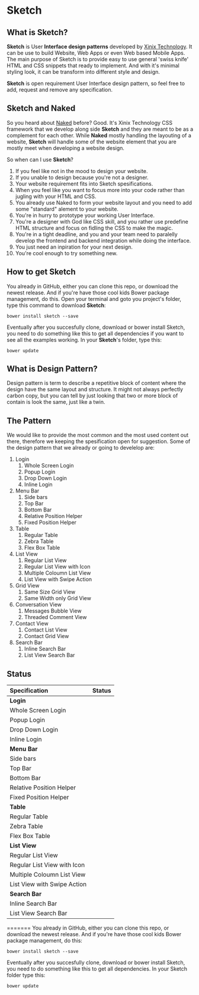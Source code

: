 # Sketch


## What is Sketch?

**Sketch** is User **Interface design patterns** developed by [Xinix Technology](http://xinix.co.id). It can be use to build Website, Web Apps or even Web based Mobile Apps. The main purpose of Sketch is to provide easy to use general 'swiss knife' HTML and CSS snippets that ready to implement. And with it's minimal styling look, it can be transform into different style and design.

**Sketch** is open requirement User Interface design pattern, so feel free to add, request and remove any specification.


## Sketch and Naked

So you heard about [Naked](http://github.com/xinix-technology/naked) before? Good. It's Xinix Technology CSS framework that we develop along side **Sketch** and they are meant to be as a complement for each other. While **Naked** mostly handling the layouting of a website, **Sketch** will handle some of the website element that you are mostly meet when developing a website design.

So when can I use **Sketch**?

1. If you feel like not in the mood to design your website.
2. If you unable to design because you're not a designer.
3. Your website requirement fits into Sketch spesifications.
4. When you feel like you want to focus more into your code rather than jugling with your HTML and CSS.
5. You already use Naked to form your website layout and you need to add some "standard" alement to your website.
6. You're in hurry to prototype your working User Interface.
7. You're a designer with God like CSS skill, and you rather use predefine HTML structure and focus on fidling the CSS to make the magic.
8. You're in a tight deadline, and you and your team need to paralelly develop the frontend and backend integration while doing the interface.
9. You just need an inpiration for your next design.
10. You're cool enough to try something new.


## How to get Sketch

You already in GitHub, either you can clone this repo, or download the newest release. And if you're have those cool kids Bower package management, do this. Open your terminal and goto you project's folder, type this command to download **Sketch**:

	bower install sketch --save

Eventually after you succesfully clone, download or bower install Sketch, you need to do something like this to get all dependencies if you want to see all the examples working. In your **Sketch**'s folder, type this:

	bower update


## What is Design Pattern?

Design pattern is term to describe a repetitive block of content where the design have the same layout and structure. It might not always perfectly carbon copy, but you can tell by just looking that two or more block of contain is look the same, just like a twin.


## The Pattern

We would like to provide the most common and the most used content out there, therefore we keeping the spesification open for suggestion. Some of the design pattern that we already or going to develelop are:

1. Login
	1. Whole Screen Login
	1. Popup Login
	1. Drop Down Login
	1. Inline Login
1. Menu Bar
	1. Side bars
	1. Top Bar
	1. Bottom Bar
	1. Relative Position Helper
	1. Fixed Position Helper
1. Table
	1. Regular Table
	1. Zebra Table
	1. Flex Box Table
1. List View
	1. Regular List View
	1. Regular List View with Icon
	1. Multiple Coloumn List View
	1. List View with Swipe Action
1. Grid View
	1. Same Size Grid View
	1. Same Width only Grid View
1. Conversation View
	1. Messages Bubble View
	1. Threaded Comment View
1. Contact View
	1. Contact List View
	1. Contact Grid View
1. Search Bar
	1. Inline Search Bar
	1. List View Search Bar


## Status

| Specification | Status
| :------------ | -----:
| **Login** |
| Whole Screen Login |
| Popup Login |
| Drop Down Login |
| Inline Login |
| **Menu Bar**|
| Side bars |
| Top Bar |
| Bottom Bar |
| Relative Position Helper |
| Fixed Position Helper |
| **Table** |
| Regular Table |
| Zebra Table |
| Flex Box Table |
| **List View**
| Regular List View |
| Regular List View with Icon |
| Multiple Coloumn List View |
| List View with Swipe Action |
| **Search Bar**
| Inline Search Bar |
| List View Search Bar |
=======
You already in GitHub, either you can clone this repo, or download the newest release. And if you're have those cool kids Bower package management, do this:

	bower install sketch --save

Eventually after you succesfully clone, download or bower install Sketch, you need to do something like this to get all dependencies. In your Sketch folder type this:

	bower update
